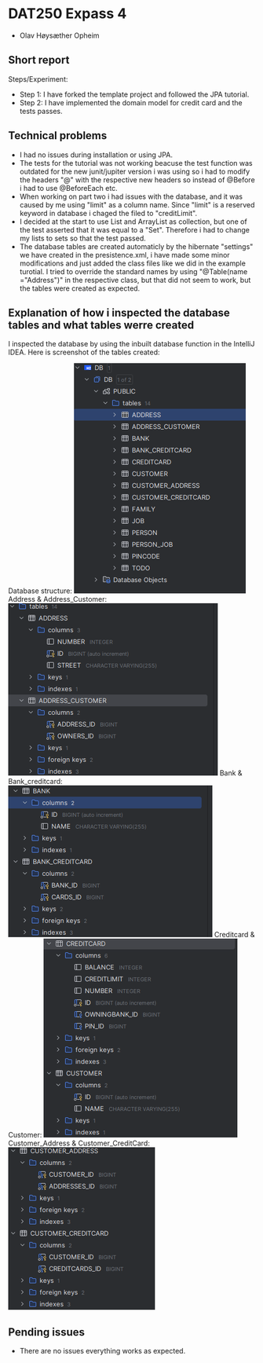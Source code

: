 # DAT250 Expass 4
- Olav Høysæther Opheim

## Short report
Steps/Experiment:
- Step 1: I have forked the template project and followed the JPA tutorial.
- Step 2: I have implemented the domain model for credit card and the tests passes.

## Technical problems
- I had no issues during installation or using JPA.
- The tests for the tutorial was not working beacuse the test function was outdated for the new junit/jupiter version i was using so i had to modify the
headers "@" with the respective new headers so instead of @Before i had to use @BeforeEach etc.
- When working on part two i had issues with the database, and it was caused by me using "limit" as
a column name. Since "limit" is a reserved keyword in database i chaged the filed to "creditLimit".
- I decided at the start to use List and ArrayList as collection, but one of the test asserted that it was equal to a "Set". Therefore i had to change my lists to sets so that the test passed.
- The database tables are created automaticly by the hibernate "settings" we have created in the presistence.xml, i have made some minor modifications and just added the class files like we did in the example turotial. I tried
to override the standard names by using "@Table(name ="Address")" in the respective class, but that did not seem to work, but the tables were created as expected.

## Explanation of how i inspected the database tables and what tables werre created
I inspected the database by using the inbuilt database function in the IntelliJ IDEA. Here is screenshot of the tables created:

Database structure: ![img.png](img.png)
Address & Address_Customer: ![img_1.png](img_1.png)
Bank & Bank_creditcard: ![img_2.png](img_2.png)
Creditcard & Customer: ![img_3.png](img_3.png)
Customer_Address & Customer_CreditCard: ![img_4.png](img_4.png)

## Pending issues
- There are no issues everything works as expected.